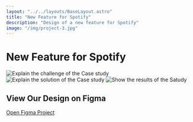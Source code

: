 ```yaml
---
layout: "../../layouts/BaseLayout.astro"
title: "New Feature for Spotify"
description: "Design of a new feature for Spotify"
image: "/img/project-3.jpg"
---
```


<h1 class="projects-title">New Feature for Spotify</h1>

<img src="/images/introproject-3.jpg" alt="Explain the challenge of the Case study" class="img-style-1" />
<img src="/images/solutionproject-3.jpg" alt="Explain the solution of the Case study" class="img-style-1" />
<img src="/images/finalproject-3.jpg" alt="Show the results of the Satudy" class="img-style-1" />

<section id="figma-link">
  <div class="container">
    <h2>View Our Design on Figma</h2>
    <a href="https://www.figma.com/proto/8sfRY9oQKo6CmJ56CPFTJz/DXD-P3-New-Feature%3A-Spotify?page-id=36%3A2970&type=design&node-id=66-1076&viewport=-736%2C3084%2C0.37&t=GYQ68PVk0LwLxtAR-1&scaling=min-zoom&starting-point-node-id=99%3A2463" target="_blank" class="figma-button">Open Figma Project</a>
  </div>
</section>